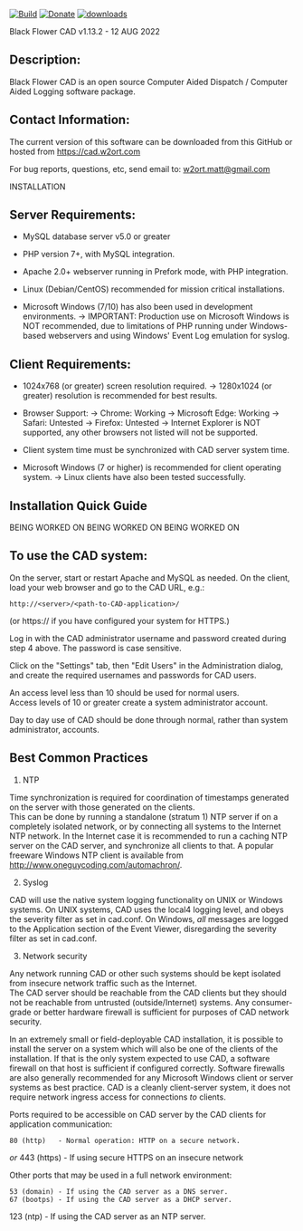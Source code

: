 [![Build](https://img.shields.io/badge/build-stable-green)](https://www.w2ort.com)
[![Donate](https://img.shields.io/badge/donate-Paypal-blue)](https://paypal.me/modernsnipe14?country.x=US&locale.x=en_US)
[![downloads](https://img.shields.io/github/downloads/modernsnipe14/blackflower/total)](https://cad.w2ort.com)


Black Flower CAD v1.13.2 - 12 AUG 2022



  Description:
  ------------
  Black Flower CAD is an open source Computer Aided Dispatch / Computer Aided Logging software package.  



  Contact Information:
  --------------------
  The current version of this software can be downloaded from this GitHub or hosted from https://cad.w2ort.com
  
  For bug reports, questions, etc, send email to:
    w2ort.matt@gmail.com

INSTALLATION
  
  Server Requirements:
  --------------------
  * MySQL database server v5.0 or greater
  * PHP version 7+, with MySQL integration.
  * Apache 2.0+ webserver running in Prefork mode, with PHP integration.
  
  * Linux (Debian/CentOS) recommended for mission critical installations.
  * Microsoft Windows (7/10) has also been used in development environments.
    -> IMPORTANT:  Production use on Microsoft Windows is NOT recommended,
       due to limitations of PHP running under Windows-based webservers and
       using Windows' Event Log emulation for syslog.
  
  
  Client Requirements:
  --------------------
  * 1024x768 (or greater) screen resolution required.
    -> 1280x1024 (or greater) resolution is recommended for best results.

  * Browser Support:
    -> Chrome: Working
    -> Microsoft Edge: Working
    -> Safari: Untested
    -> Firefox: Untested
    -> Internet Explorer is NOT supported, any other browsers not listed will not be supported.

  * Client system time must be synchronized with CAD server system time.
  
  * Microsoft Windows (7 or higher) is recommended for client operating system.
    -> Linux clients have also been tested successfully.

  
  
  Installation Quick Guide
  ------------------------

BEING WORKED ON
BEING WORKED ON
BEING WORKED ON




  To use the CAD system:
  ----------------------
  On the server, start or restart Apache and MySQL as needed.
  On the client, load your web browser and go to the CAD URL, e.g.:

    http://<server>/<path-to-CAD-application>/

  (or https:// if you have configured your system for HTTPS.)
  
  Log in with the CAD administrator username and password created 
  during step 4 above.  The password is case sensitive.
  
  Click on the "Settings" tab, then "Edit Users" in the Administration 
  dialog, and create the required usernames and passwords for CAD users.

  An access level less than 10 should be used for normal users.  
  Access levels of 10 or greater create a system administrator account.  

  Day to day use of CAD should be done through normal, rather than
  system administrator, accounts.
  
  
  Best Common Practices
  ---------------------
  1)  NTP
  
  Time synchronization is required for coordination of timestamps 
  generated on the server with those generated on the clients.  
  This can be done by running a standalone (stratum 1) NTP server 
  if on a completely isolated network, or by connecting all systems 
  to the Internet NTP network.  In the Internet case it is 
  recommended to run a caching NTP server on the CAD server, and 
  synchronize all clients to that.  A popular freeware Windows NTP 
  client is available from http://www.oneguycoding.com/automachron/.
  
  2)  Syslog
  
  CAD will use the native system logging functionality on UNIX or 
  Windows systems.  On UNIX systems, CAD uses the local4 logging level,
  and obeys the severity filter as set in cad.conf.  On Windows, 
  *all* messages are logged to the Application section of the Event 
  Viewer, disregarding the severity filter as set in cad.conf.  
  
  3)  Network security
  
  Any network running CAD or other such systems should be kept 
  isolated from insecure network traffic such as the Internet.  
  The CAD server should be reachable from the CAD clients but they
  should not be reachable from untrusted (outside/Internet) systems.
  Any consumer-grade or better hardware firewall is sufficient for 
  purposes of CAD network security.  
  
  In an extremely small or field-deployable CAD installation, it is 
  possible to install the server on a system which will also be one
  of the clients of the installation.  If that is the only system 
  expected to use CAD, a software firewall on that host is sufficient 
  if configured correctly.  Software firewalls are also generally 
  recommended for any Microsoft Windows client or server systems 
  as best practice.  CAD is a cleanly client-server system, it does 
  not require network ingress access for connections _to_ clients.
  
  Ports required to be accessible on CAD server by the CAD clients
  for application communication:
  
    80 (http)   - Normal operation: HTTP on a secure network.
  *or*
   443 (https)  - If using secure HTTPS on an insecure network
  
  Other ports that may be used in a full network environment:
  
    53 (domain) - If using the CAD server as a DNS server.
    67 (bootps) - If using the CAD server as a DHCP server.
   123 (ntp)    - If using the CAD server as an NTP server.
  
  
  
